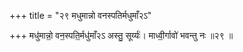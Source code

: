 +++
title = "२९ मधुमान्नो वनस्पतिर्मधुमाँ२ऽ"

+++
मधु॑मान्नो॒ वन॒स्पति॒र्मधु॑माँ२ऽ अस्तु॒ सूर्य्यः॑। माध्वी॒र्गावो॑ भवन्तु नः ॥२९ ॥